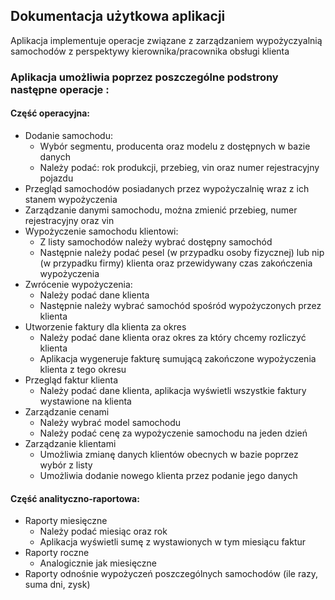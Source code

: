## Dokumentacja użytkowa aplikacji

Aplikacja implementuje operacje związane z zarządzaniem wypożyczyalnią samochodów z perspektywy kierownika/pracownika obsługi klienta

### Aplikacja umożliwia poprzez poszczególne podstrony następne operacje :
#### Część operacyjna:
- Dodanie samochodu:
  - Wybór segmentu, producenta oraz modelu z dostępnych w bazie danych
  - Należy podać: rok produkcji, przebieg, vin oraz numer rejestracyjny pojazdu
- Przegląd samochodów posiadanych przez wypożyczalnię wraz z ich stanem wypożyczenia
- Zarządzanie danymi samochodu, można zmienić przebieg, numer rejestracyjny oraz vin
- Wypożyczenie samochodu klientowi:
  - Z listy samochodów należy wybrać dostępny samochód
  - Następnie należy podać pesel (w przypadku osoby fizycznej) lub nip (w przypadku firmy) klienta oraz przewidywany czas zakończenia wypożyczenia
- Zwrócenie wypożyczenia:
  - Należy podać dane klienta
  - Następnie należy wybrać samochód spośród wypożyczonych przez klienta
- Utworzenie faktury dla klienta za okres 
  - Należy podać dane klienta oraz okres za który chcemy rozliczyć klienta
  - Aplikacja wygeneruje fakturę sumującą zakończone wypożyczenia klienta z tego okresu
- Przegląd faktur klienta
  - Należy podać dane klienta, aplikacja wyświetli wszystkie faktury wystawione na klienta 
- Zarządzanie cenami
  - Należy wybrać model samochodu 
  - Należy podać cenę za wypożyczenie samochodu na jeden dzień 
- Zarządzanie klientami
  - Umożliwia zmianę danych klientów obecnych w bazie poprzez wybór z listy
  - Umożliwia dodanie nowego klienta przez podanie jego danych

#### Część analityczno-raportowa:
- Raporty miesięczne 
  - Należy podać miesiąc oraz rok 
  - Aplikacja wyświetli sumę z wystawionych w tym miesiącu faktur
- Raporty roczne
  - Analogicznie jak miesięczne
- Raporty odnośnie wypożyczeń poszczególnych samochodów (ile razy, suma dni, zysk)